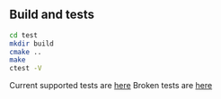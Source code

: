 ## Build and  tests
```bash
cd test
mkdir build
cmake ..
make 
ctest -V
```

Current supported tests are [here](https://github.com/openenclave/openenclave-openssl/blob/master/test/tests.supported.default)
Broken tests are [here](https://github.com/openenclave/openenclave-openssl/blob/master/test/tests.broken)

